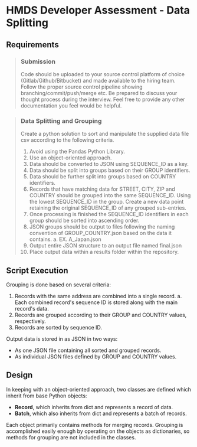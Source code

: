 # HMDS Developer Assessment - Data Splitting

## Requirements
> ### Submission
> Code should be uploaded to your source control platform of choice (Gitlab/Github/Bitbucket) and made available to the hiring team. Follow the proper source control pipeline showing branching/commit/push/merge etc. Be prepared to discuss your thought process during the interview. Feel free to provide any other documentation you feel would be helpful.

> ### Data Splitting and Grouping
> Create a python solution to sort and manipulate the supplied data file csv according to the following criteria.
> 1.	Avoid using the Pandas Python Library.
> 2.	Use an object-oriented approach.
> 3.	Data should be converted to JSON using SEQUENCE_ID as a key.
> 4.	Data should be split into groups based on their GROUP identifiers.
> 5.	Data should be further split into groups based on COUNTRY identifiers.
> 6.	Records that have matching data for STREET, CITY, ZIP and COUNTRY should be grouped into the same SEQUENCE_ID. Using the lowest SEQUENCE_ID in the group. Create a new data point retaining the original SEQUENCE_ID of any grouped sub-entries.
> 7.	Once processing is finished the SEQUENCE_ID identifiers in each group should be sorted into ascending order.
> 8.	JSON groups should be output to files following the naming convention of GROUP_COUNTRY.json based on the data it contains.
>     a.	EX. A_Japan.json
> 9.	Output entire JSON structure to an output file named final.json
> 10.	Place output data within a results folder within the repository.

## Script Execution
Grouping is done based on several criteria:
1. Records with the same address are combined into a single record.
    a. Each combined record's sequence ID is stored along with the main
    record's data.
2. Records are grouped according to their GROUP and COUNTRY values,
respectively.
3. Records are sorted by sequence ID.

Output data is stored in as JSON in two ways:
- As one JSON file containing all sorted and grouped records.
- As individual JSON files defined by GROUP and COUNTRY values.

## Design
In keeping with an object-oriented approach, two classes are defined which inherit from base Python objects:
- **Record**, which inherits from dict and represents a record of data.
- **Batch**, which also inherits from dict and represents a batch of records.

Each object primarily contains methods for merging records. Grouping is accomplished easily enough by operating on the objects as dictionaries, so methods for grouping are not included in the classes.
